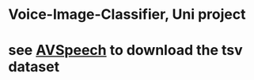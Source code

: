 # Voice-Image-Classifier, Uni project 
# see [AVSpeech](https://looking-to-listen.github.io/avspeech/download.html) to download the tsv dataset